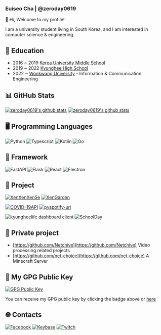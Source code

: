 ### Euiseo Cha | @zeroday0619

👋 Hi, Welcome to my profile!

I am a university student living in South Korea, and I am interested in computer science & engineering.

## :school: Education
- 2016 ~ 2019 [Korea University Middle School](https://koryo.sen.ms.kr)
- 2019 ~ 2022 [Kyunghee High School](https://www.kyungheeboy.hs.kr)
- 2022 ~      [Wonkwang University](https://www.wku.ac.kr/index.php) - Information & Communication Engineering

## 📊 GitHub Stats
[![zeroday0619's github stats](https://github-readme-stats.vercel.app/api?username=zeroday0619&count_private=true&show_icons=true&hide_border=true&theme=dark)](https://github.com/zeroday0619)
[![zeroday0619's github stats](https://github-readme-stats.vercel.app/api/top-langs/?username=zeroday0619&exclude_repo=blog,blog.zeroday0619.dev,mbp16-ubuntu-kernel&show_icons=true&hide_border=true&title_color=004386&icon_color=004386&layout=compact&count_private=true&langs_count=8&theme=dark&hide=ruby,html,css)](https://github.com/zeroday0619)

## 🖥️ Programming Languages
![Python](https://img.shields.io/badge/Pythion-black?style=for-the-badge&logo=python)
![Typescript](https://img.shields.io/badge/Typescript-black?style=for-the-badge&logo=typescript)
![Kotlin](https://img.shields.io/badge/Kotlin-black?style=for-the-badge&logo=Kotlin)
![Go](https://img.shields.io/badge/Go-black?style=for-the-badge&logo=Go)

## :memo: Framework
![FastAPI](https://img.shields.io/badge/FastAPI-black?style=for-the-badge&logo=fastapi)
![Flask](https://img.shields.io/badge/Flask-black?style=for-the-badge&logo=flask)
![React](https://img.shields.io/badge/React-black?style=for-the-badge&logo=React)
![Electron](https://img.shields.io/badge/Electron-black?style=for-the-badge&logo=Electron)

## :memo: Project
[![XenXenXenSe](https://github-readme-stats.vercel.app/api/pin/?username=Stella-IT&repo=XenXenXenSe&theme=dark)](https://github.com/Stella-IT/XenXenXenSe)
[![XenGarden](https://github-readme-stats.vercel.app/api/pin/?username=Stella-IT&repo=XenGarden&theme=dark)](https://github.com/Stella-IT/XenGarden)

[![COVID-19API](https://github-readme-stats.vercel.app/api/pin/?username=zeroday0619&repo=COVID-19API&theme=dark)](https://github.com/zeroday0619/COVID-19API)
[![pyspotify-uri](https://github-readme-stats.vercel.app/api/pin/?username=zeroday0619&repo=pyspotify-uri&theme=dark)](https://github.com/zeroday0619/pyspotify-uri)

[![kyungheelife dashboard client](https://github-readme-stats.vercel.app/api/pin/?username=kyungheelife&repo=dashboard&theme=dark)](https://github.com/kyungheelife/dashboard)
[![SchoolDay](https://github-readme-stats.vercel.app/api/pin/?username=tokiwadai-middle-school&repo=SchoolDay&theme=dark)](https://github.com/tokiwadai-middle-school/SchoolDay)

## 🔑 Private project
- [https://github.com/Netchive](https://github.com/Netchive)
Video processing related projects
- [https://github.com/net-choice](https://github.com/net-choice)
A Minecraft Server

## 🔑 My GPG Public Key
[![GPG Public Key](https://img.shields.io/badge/GPG%20Fingerprint-EC14F704E8C88C788750FD9E3DBC8C856049C3DA-green?style=for-the-badge)](https://keys.openpgp.org/vks/v1/by-fingerprint/EC14F704E8C88C788750FD9E3DBC8C856049C3DA)

You can receive my GPG public key by clicking the badge above or [here](https://keys.openpgp.org/vks/v1/by-fingerprint/EC14F704E8C88C788750FD9E3DBC8C856049C3DA)

## 🌐 **Contacts**
[![Facebook](https://img.shields.io/badge/Facebook-Euiseo%20Cha-lightgrey?style=for-the-badge&logo=facebook)](https://www.facebook.com/zeroday0619/)
[![Keybase](https://img.shields.io/badge/Keybase-zeroday0619-lightgrey?style=for-the-badge&logo=keybase)](https://keybase.io/zeroday0619)
[![Twitch](https://img.shields.io/badge/Twitch-zeroday0619-lightgrey?style=for-the-badge&logo=twitch)](https://www.twitch.tv/zeroday0619)
